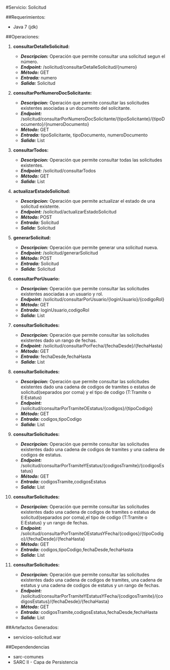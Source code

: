 #Servicio: Solicitud

##Requerimientos: 

* Java 7 (jdk)


##Operaciones:

1. **consultarDetalleSolicitud:** 
    * ***Descripcion:*** Operación que permite consultar una solicitud segun el número.
    * ***Endpoint:*** /solicitud/consultarDetalleSolicitud/{numero}
    * ***Método:*** GET
    * ***Entrada:*** numero
    * ***Salida:*** Solicitud
    
2. **consultarPorNumeroDocSolicitante:** 
    * ***Descripcion:*** Operación que permite consultar las solicitudes existentes asociadas a un documento del solicitante.
    * ***Endpoint:*** /solicitud/consultarPorNumeroDocSolicitante/{tipoSolicitante}/{tipoDocumento}/{numeroDocumento}
    * ***Método:*** GET
    * ***Entrada:*** tipoSolicitante, tipoDocumento, numeroDocumento
    * ***Salida:*** List<Solicitud>
    
3. **consultarTodos:** 
    * ***Descripcion:*** Operación que permite consultar todas las solicitudes existentes.
    * ***Endpoint:*** /solicitud/consultarTodos
    * ***Método:*** GET 
    * ***Salida:*** List<Solicitud>

4. **actualizarEstadoSolicitud:** 
    * ***Descripcion:*** Operación que permite actualizar el estado de una solicitud existente.
    * ***Endpoint:*** /solicitud/actualizarEstadoSolicitud
    * ***Método:*** POST
    * ***Entrada:*** Solicitud
    * ***Salida:*** Solicitud

5. **generarSolicitud:** 
    * ***Descripcion:*** Operación que permite generar una solicitud nueva.
    * ***Endpoint:*** /solicitud/generarSolicitud
    * ***Método:*** POST
    * ***Entrada:*** Solicitud
    * ***Salida:*** Solicitud

6. **consultarPorUsuario:**
    * ***Descripcion:*** Operación que permite consultar las solicitudes existentes asociadas a un usuario y rol.
    * ***Endpoint:*** /solicitud/consultarPorUsuario/{loginUsuario}/{codigoRol}
    * ***Método:*** GET
    * ***Entrada:*** loginUsuario,codigoRol
    * ***Salida:*** List<Solicitud>

7. **consultarSolicitudes:**
    * ***Descripcion:*** Operación que permite consultar las solicitudes existentes dado un rango de fechas.
    * ***Endpoint:*** /solicitud/consultarPorFecha/{fechaDesde}/{fechaHasta}
    * ***Método:*** GET
    * ***Entrada:*** fechaDesde,fechaHasta
    * ***Salida:*** List<Solicitud>
    
8. **consultarSolicitudes:**
    * ***Descripcion:*** Operación que permite consultar las solicitudes existentes dado una cadena de codigos de tramites o estatus de solicitud(separados por coma) y el tipo de codigo (T:Tramite o E:Estatus)
    * ***Endpoint:*** /solicitud/consultarPorTramiteOEstatus/{codigos}/{tipoCodigo}
    * ***Método:*** GET
    * ***Entrada:*** codigos,tipoCodigo
    * ***Salida:*** List<Solicitud>
    
9. **consultarSolicitudes:**
    * ***Descripcion:*** Operación que permite consultar las solicitudes existentes dado una cadena de codigos de tramites y una cadena de codigos  de estatus. 
    * ***Endpoint:*** /solicitud/consultarPorTramiteYEstatus/{codigosTramite}/{codigosEstatus}
    * ***Método:*** GET
    * ***Entrada:*** codigosTramite,codigosEstatus
    * ***Salida:*** List<Solicitud>
    
10. **consultarSolicitudes:**
    * ***Descripcion:*** Operación que permite consultar las solicitudes existentes dado una cadena de codigos de tramites o estatus de solicitud(separados por coma),el tipo de codigo (T:Tramite o E:Estatus) y un rango de fechas. 
    * ***Endpoint:*** /solicitud/consultarPorTramiteOEstatusYFecha/{codigos}/{tipoCodigo}/{fechaDesde}/{fechaHasta}
    * ***Método:*** GET
    * ***Entrada:*** codigos,tipoCodigo,fechaDesde,fechaHasta
    * ***Salida:*** List<Solicitud>

11. **consultarSolicitudes:**
    * ***Descripcion:*** Operación que permite consultar las solicitudes existentes dado una cadena de codigos de tramites, una cadena de estatus y una cadena de codigos de estatus y un rango de fechas.
    * ***Endpoint:*** /solicitud/consultarPorTramiteYEstatusYFecha/{codigosTramite}/{codigosEstatus}/{fechaDesde}/{fechaHasta}
    * ***Método:*** GET
    * ***Entrada:*** codigosTramite,codigosEstatus,fechaDesde,fechaHasta
    * ***Salida:*** List<Solicitud>
    


##Artefactos Generados:
* servicios-solicitud.war

##Dependendencias
* sarc-comunes
* SARC II - Capa de Persistencia